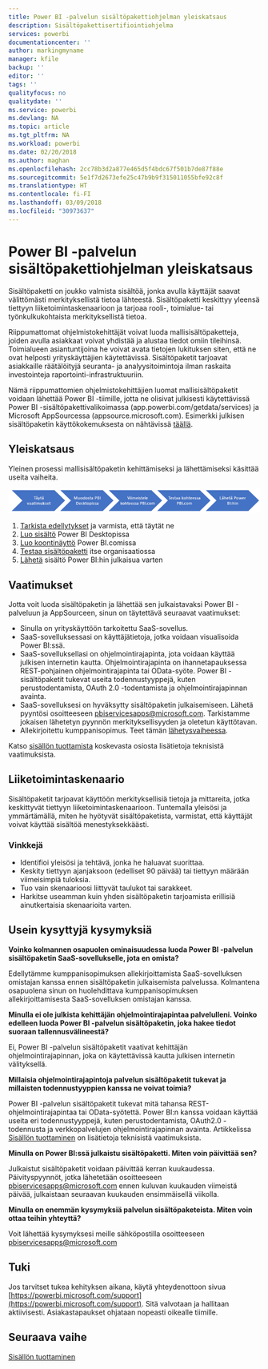 ```yaml
---
title: Power BI -palvelun sisältöpakettiohjelman yleiskatsaus
description: Sisältöpakettisertifiointiohjelma
services: powerbi
documentationcenter: ''
author: markingmyname
manager: kfile
backup: ''
editor: ''
tags: ''
qualityfocus: no
qualitydate: ''
ms.service: powerbi
ms.devlang: NA
ms.topic: article
ms.tgt_pltfrm: NA
ms.workload: powerbi
ms.date: 02/20/2018
ms.author: maghan
ms.openlocfilehash: 2cc78b3d2a877e465d5f4bdc67f501b7de87f88e
ms.sourcegitcommit: 5e1f7d2673efe25c47b9b9f315011055bfe92c8f
ms.translationtype: HT
ms.contentlocale: fi-FI
ms.lasthandoff: 03/09/2018
ms.locfileid: "30973637"
---
```

# <a name="overview-of-the-power-bi-service-content-pack-program"></a>Power BI -palvelun sisältöpakettiohjelman yleiskatsaus
Sisältöpaketti on joukko valmista sisältöä, jonka avulla käyttäjät saavat välittömästi merkityksellistä tietoa lähteestä. Sisältöpaketti keskittyy yleensä tiettyyn liiketoimintaskenaarioon ja tarjoaa rooli-, toimialue- tai työnkulkukohtaista merkityksellistä tietoa.

Riippumattomat ohjelmistokehittäjät voivat luoda mallisisältöpaketteja, joiden avulla asiakkaat voivat yhdistää ja alustaa tiedot omiin tileihinsä. Toimialueen asiantuntijoina he voivat avata tietojen lukituksen siten, että ne ovat helposti yrityskäyttäjien käytettävissä. Sisältöpaketit tarjoavat asiakkaille räätälöityjä seuranta- ja analyysitoimintoja ilman raskaita investointeja raportointi-infrastruktuuriin. 

Nämä riippumattomien ohjelmistokehittäjien luomat mallisisältöpaketit voidaan lähettää Power BI -tiimille, jotta ne olisivat julkisesti käytettävissä Power BI -sisältöpakettivalikoimassa (app.powerbi.com/getdata/services) ja Microsoft AppSourcessa (appsource.microsoft.com). Esimerkki julkisen sisältöpaketin käyttökokemuksesta on nähtävissä [täällä](template-content-pack-experience.md).

## <a name="overview"></a>Yleiskatsaus
Yleinen prosessi mallisisältöpaketin kehittämiseksi ja lähettämiseksi käsittää useita vaiheita.

 ![Prosessi](media/service-content-pack-overview/developer-content-pack-overview.png)

1. [Tarkista edellytykset](#requirements) ja varmista, että täytät ne
2. [Luo sisältö](template-content-pack-authoring.md#queries) Power BI Desktopissa
3. [Luo koontinäyttö](template-content-pack-authoring.md#dashboard) Power BI.comissa
4. [Testaa sisältöpaketti](template-content-pack-testing.md) itse organisaatiossa
5. [Lähetä](template-content-pack-testing.md#submission) sisältö Power BI:hin julkaisua varten

<a name="requirements"></a>

## <a name="requirements"></a>Vaatimukset
Jotta voit luoda sisältöpaketin ja lähettää sen julkaistavaksi Power BI -palveluun ja AppSourceen, sinun on täytettävä seuraavat vaatimukset:

* Sinulla on yrityskäyttöön tarkoitettu SaaS-sovellus.
* SaaS-sovelluksessasi on käyttäjätietoja, jotka voidaan visualisoida Power BI:ssä.
* SaaS-sovelluksellasi on ohjelmointirajapinta, jota voidaan käyttää julkisen internetin kautta. Ohjelmointirajapinta on ihannetapauksessa REST-pohjainen ohjelmointirajapinta tai OData-syöte. Power BI -sisältöpaketit tukevat useita todennustyyppejä, kuten perustodentamista, OAuth 2.0 -todentamista ja ohjelmointirajapinnan avainta. 
* SaaS-sovelluksesi on hyväksytty sisältöpaketin julkaisemiseen. Lähetä pyyntösi osoitteeseen pbiservicesapps@microsoft.com. Tarkistamme jokaisen lähetetyn pyynnön merkityksellisyyden ja oletetun käyttötavan. 
* Allekirjoitettu kumppanisopimus. Teet tämän [lähetysvaiheessa](template-content-pack-testing.md#submission).

Katso [sisällön tuottamista](template-content-pack-authoring.md) koskevasta osiosta lisätietoja teknisistä vaatimuksista.

## <a name="business-scenario"></a>Liiketoimintaskenaario
Sisältöpaketit tarjoavat käyttöön merkityksellisiä tietoja ja mittareita, jotka keskittyvät tiettyyn liiketoimintaskenaarioon. Tuntemalla yleisösi ja ymmärtämällä, miten he hyötyvät sisältöpaketista, varmistat, että käyttäjät voivat käyttää sisältöä menestyksekkäästi.

### <a name="tips"></a>Vinkkejä
* Identifioi yleisösi ja tehtävä, jonka he haluavat suorittaa.  
* Keskity tiettyyn ajanjaksoon (edelliset 90 päivää) tai tiettyyn määrään viimeisimpiä tuloksia.  
* Tuo vain skenaarioosi liittyvät taulukot tai sarakkeet.  
* Harkitse useamman kuin yhden sisältöpaketin tarjoamista erillisiä ainutkertaisia skenaarioita varten.  

## <a name="frequently-asked-questions"></a>Usein kysyttyjä kysymyksiä
**Voinko kolmannen osapuolen ominaisuudessa luoda Power BI -palvelun sisältöpaketin SaaS-sovellukselle, jota en omista?**

Edellytämme kumppanisopimuksen allekirjoittamista SaaS-sovelluksen omistajan kanssa ennen sisältöpaketin julkaisemista palvelussa. Kolmantena osapuolena sinun on huolehdittava kumppanisopimuksen allekirjoittamisesta SaaS-sovelluksen omistajan kanssa.

**Minulla ei ole julkista kehittäjän ohjelmointirajapintaa palvelulleni. Voinko edelleen luoda Power BI -palvelun sisältöpaketin, joka hakee tiedot suoraan tallennusvälineestä?**

Ei, Power BI -palvelun sisältöpaketit vaativat kehittäjän ohjelmointirajapinnan, joka on käytettävissä kautta julkisen internetin välityksellä.

**Millaisia ohjelmointirajapintoja palvelun sisältöpaketit tukevat ja millaisten todennustyyppien kanssa ne voivat toimia?**

Power BI -palvelun sisältöpaketit tukevat mitä tahansa REST-ohjelmointirajapintaa tai OData-syötettä. Power BI:n kanssa voidaan käyttää useita eri todennustyyppejä, kuten perustodentamista, OAuth2.0 -todennusta ja verkkopalvelujen ohjelmointirajapinnan avainta. Artikkelissa [Sisällön tuottaminen](template-content-pack-authoring.md#dashboard) on lisätietoja teknisistä vaatimuksista.

**Minulla on Power BI:ssä julkaistu sisältöpaketti. Miten voin päivittää sen?**

Julkaistut sisältöpaketit voidaan päivittää kerran kuukaudessa. Päivityspyynnöt, jotka lähetetään osoitteeseen [pbiservicesapps@microsoft.com](mailto:pbiservicesapps@microsoft.com) ennen kuluvan kuukauden viimeistä päivää, julkaistaan seuraavan kuukauden ensimmäisellä viikolla.

**Minulla on enemmän kysymyksiä palvelun sisältöpaketeista. Miten voin ottaa teihin yhteyttä?**

Voit lähettää kysymyksesi meille sähköpostilla osoitteeseen [pbiservicesapps@microsoft.com](mailto:pbiservicesapps@microsoft.com)

## <a name="support"></a>Tuki
Jos tarvitset tukea kehityksen aikana, käytä yhteydenottoon sivua [https://powerbi.microsoft.com/support](https://powerbi.microsoft.com/support). Sitä valvotaan ja hallitaan aktiivisesti. Asiakastapaukset ohjataan nopeasti oikealle tiimille.

## <a name="next-step"></a>Seuraava vaihe
[Sisällön tuottaminen](template-content-pack-authoring.md)

